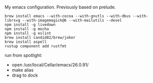 My emacs configuration. Previously based on prelude.

``` shell
brew install emacs --with-cocoa --with-gnutls --with-dbus --with-librsvg --with-imagemagick@6 --with-mailutils --devel
npm install -g livedown
npm install -g mocha
npm install -g eslint
brew install candid82/brew/joker
brew install aspell
rustup component add rustfmt
```

run from spotlight:

- open /usr/local/Cellar/emacs/26.0.91/
- make alias
- drag to dock
